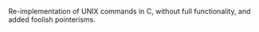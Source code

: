 Re-implementation of UNIX commands in C, without full functionality, and added foolish pointerisms.
